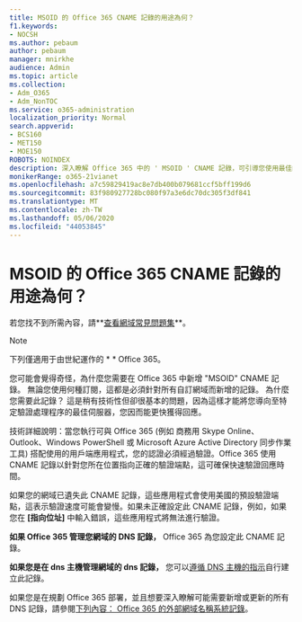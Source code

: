 ```yaml
---
title: MSOID 的 Office 365 CNAME 記錄的用途為何？
f1.keywords:
- NOCSH
ms.author: pebaum
author: pebaum
manager: mnirkhe
audience: Admin
ms.topic: article
ms.collection:
- Adm_O365
- Adm_NonTOC
ms.service: o365-administration
localization_priority: Normal
search.appverid:
- BCS160
- MET150
- MOE150
ROBOTS: NOINDEX
description: 深入瞭解 Office 365 中的 ' MSOID ' CNAME 記錄，可引導您使用最佳的驗證程式伺服器，讓您能更快速地進行回應。
monikerRange: o365-21vianet
ms.openlocfilehash: a7c59829419ac8e7db400b079681ccf5bff199d6
ms.sourcegitcommit: 83f980927728bc080f97a3e6dc70dc305f3df841
ms.translationtype: MT
ms.contentlocale: zh-TW
ms.lasthandoff: 05/06/2020
ms.locfileid: "44053845"
---
```

# <a name="whats-the-purpose-of-the-office-365-cname-record-for-msoid"></a>MSOID 的 Office 365 CNAME 記錄的用途為何？

 若您找不到所需內容，請**[查看網域常見問題集](../setup/domains-faq.md)**。 
> [!NOTE]
> 下列僅適用于由世紀運作的 * * Office 365。
  
您可能會覺得奇怪，為什麼您需要在 Office 365 中新增 "MSOID" CNAME 記錄。 無論您使用何種訂閱，這都是必須針對所有自訂網域而新增的記錄。 為什麼您需要此記錄？ 這是稍有技術性但卻很基本的問題，因為這樣才能將您導向至特定驗證處理程序的最佳伺服器，您因而能更快獲得回應。
  
技術詳細說明：當您執行可與 Office 365 (例如 商務用 Skype Online、Outlook、Windows PowerShell 或 Microsoft Azure Active Directory 同步作業工具) 搭配使用的用戶端應用程式，您的認證必須經過驗證。Office 365 使用 CNAME 記錄以針對您所在位置指向正確的驗證端點，這可確保快速驗證回應時間。
  
如果您的網域已遺失此 CNAME 記錄，這些應用程式會使用美國的預設驗證端點，這表示驗證速度可能會變慢。如果未正確設定此 CNAME 記錄，例如，如果您在 **[指向位址]** 中輸入錯誤，這些應用程式將無法進行驗證。
  
 **如果 Office 365 管理您網域的 DNS 記錄，** Office 365 為您設定此 CNAME 記錄。 
  
 **如果您是在 dns 主機管理網域的 dns 記錄，** 您可以[遵循 DNS 主機的指示](https://docs.microsoft.com/microsoft-365/admin/get-help-with-domains/create-dns-records-at-any-dns-hosting-provider)自行建立此記錄。
  
如果您是在規劃 Office 365 部署，並且想要深入瞭解可能需要新增或更新的所有 DNS 記錄，請參閱[下列內容： Office 365 的外部網域名稱系統記錄](https://go.microsoft.com/fwlink/?LinkId=579013)。
  

